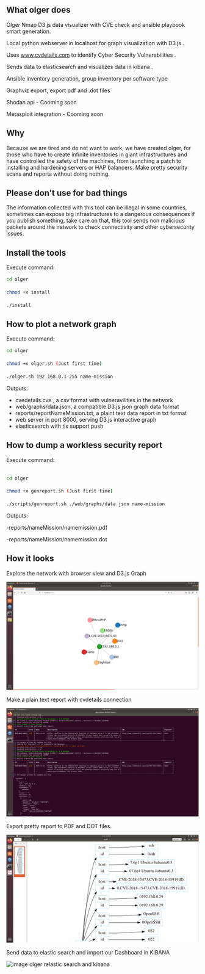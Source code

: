 ## What olger does

Olger Nmap D3.js data visualizer with CVE check and ansible playbook smart generation.

Local python webserver in localhost for graph visualization with D3.js .

Uses www.cvdetails.com to identify Cyber Security Vulnerabilities .

Sends data to elasticsearch and visualizes data in kibana .

Ansible inventory generation, group inventory per software type

Graphviz export, export pdf and .dot files

Shodan api - Cooming soon

Metasploit integration - Cooming soon



## Why

Because we are tired and do not want to work, we have created olger, for those who have to create infinite inventories in giant infrastructures and have controlled the safety of the machines, from launching a patch to installing and hardening servers or HAP balancers. Make pretty security scans and reports without doing nothing.


## Please don't use for bad things

The information collected with this tool can be illegal in some countries, sometimes can expose big infrastructures to a dangerous consequences if you publish something, take care on that, this tool sends non malicious packets around the network to check connectivity and other cybersecurity issues.



## Install the tools

Execute command:
```bash
cd olger

chmod +x install

./install


```


## How to plot a network graph

Execute command:


```bash
cd olger

chmod +x olger.sh (Just first time)

./olger.sh 192.168.0.1-255 name-mission

```


Outputs:

  - cvedetails.cve , a csv format with vulneravilities in the network
  - web/graphs/data.json, a compatible D3.js json graph data format
  - reports/reportNameMission.txt, a plaint text data report in txt format
  - web server in port 8000, serving D3.js interactive graph
  - elasticsearch with tls support push
  
## How to dump a workless security report

Execute command:


```bash

cd olger

chmod +x genreport.sh (Just first time)

./scripts/genreport.sh ./web/graphs/data.json name-mission


```

Outputs:

  -reports/nameMission/namemission.pdf
  
  -reports/nameMission/namemission.dot

## How it looks

Explore the network with browser view and D3.js Graph

![image olger graph d3 js](img/olger.png)


Make a plain text report with cvdetails connection

![image olger report vulnerabilities CVE](img/report.png)


Export pretty report to PDF and DOT files.

![image olger report vulnerabilities CVE](img/pdfgraphd3.png)



Send data to elastic search and import our Dashboard in KIBANA

![image olger relastic search and kibana](kibana.png)

